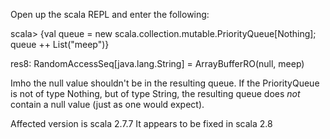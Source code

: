 Open up the scala REPL and enter the following:

scala> {val queue = new scala.collection.mutable.PriorityQueue[Nothing]; queue ++ List("meep")}

res8: RandomAccessSeq[java.lang.String] = ArrayBufferRO(null, meep)

Imho the null value shouldn't be in the resulting queue.
If the PriorityQueue is not of type Nothing, but of type String, the resulting queue does _not_ contain a null value (just as one would expect).

Affected version is scala 2.7.7
It appears to be fixed in scala 2.8
